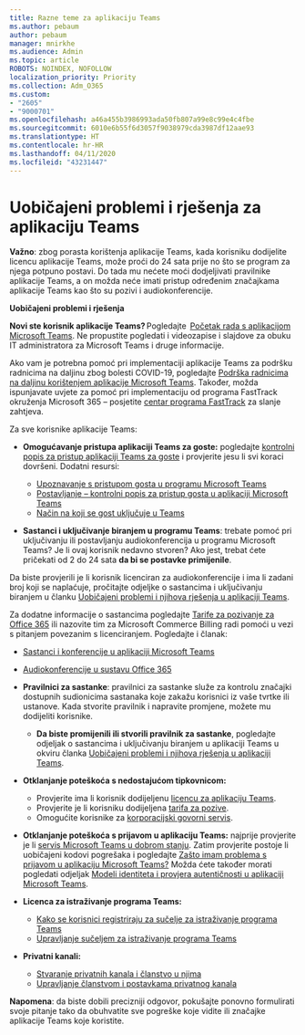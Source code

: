 ```yaml
---
title: Razne teme za aplikaciju Teams
ms.author: pebaum
author: pebaum
manager: mnirkhe
ms.audience: Admin
ms.topic: article
ROBOTS: NOINDEX, NOFOLLOW
localization_priority: Priority
ms.collection: Adm_O365
ms.custom:
- "2605"
- "9000701"
ms.openlocfilehash: a46a455b3986993ada50fb807a99e8c99e4c4fbe
ms.sourcegitcommit: 6010e6b55f6d3057f9038979cda3987df12aae93
ms.translationtype: HT
ms.contentlocale: hr-HR
ms.lasthandoff: 04/11/2020
ms.locfileid: "43231447"
---
```

# <a name="teams-common-issues-and-resolutions"></a>Uobičajeni problemi i rješenja za aplikaciju Teams

**Važno**: zbog porasta korištenja aplikacije Teams, kada korisniku dodijelite licencu aplikacije Teams, može proći do 24 sata prije no što se program za njega potpuno postavi. Do tada mu nećete moći dodjeljivati pravilnike aplikacije Teams, a on možda neće imati pristup određenim značajkama aplikacije Teams kao što su pozivi i audiokonferencije.

**Uobičajeni problemi i rješenja**

**Novi ste korisnik aplikacije Teams?** Pogledajte  [Početak rada s aplikacijom Microsoft Teams](https://docs.microsoft.com/microsoftteams/get-started-with-teams-quick-start). Ne propustite pogledati i videozapise i slajdove za obuku IT administratora za Microsoft Teams i druge informacije.

Ako vam je potrebna pomoć pri implementaciji aplikacije Teams za podršku radnicima na daljinu zbog bolesti COVID-19, pogledajte [Podrška radnicima na daljinu korištenjem aplikacije Microsoft Teams](https://docs.microsoft.com/microsoftteams/support-remote-work-with-teams). Također, možda ispunjavate uvjete za pomoć pri implementaciju od programa FastTrack okruženja Microsoft 365 – posjetite [centar programa FastTrack](https://www.microsoft.com/fasttrack) za slanje zahtjeva.

Za sve korisnike aplikacije Teams:

- **Omogućavanje pristupa aplikaciji Teams za goste:** pogledajte [kontrolni popis za pristup aplikaciji Teams za goste](https://docs.microsoft.com/microsoftteams/guest-access-checklist) i provjerite jesu li svi koraci dovršeni. Dodatni resursi:
    - [Upoznavanje s pristupom gosta u programu Microsoft Teams](https://docs.microsoft.com/microsoftteams/guest-access)
    - [Postavljanje – kontrolni popis za pristup gosta u aplikaciji Microsoft Teams](https://docs.microsoft.com/microsoftteams/guest-access-checklist)
    - [Način na koji se gost uključuje u Teams](https://docs.microsoft.com/microsoftteams/guest-joins)

- **Sastanci i uključivanje biranjem u programu Teams**: trebate pomoć pri uključivanju ili postavljanju audiokonferencija u programu Microsoft Teams? Je li ovaj korisnik nedavno stvoren? Ako jest, trebat ćete pričekati od 2 do 24 sata **da bi se postavke primijenile**. 

Da biste provjerili je li korisnik licenciran za audiokonferencije i ima li zadani broj koji se naplaćuje, pročitajte odjeljke o sastancima i uključivanju biranjem u članku [Uobičajeni problemi i njihova rješenja u aplikaciji Teams](https://docs.microsoft.com/microsoftteams/known-issues).

Za dodatne informacije o sastancima pogledajte [Tarife za pozivanje za Office 365](https://docs.microsoft.com/microsoftteams/calling-plans-for-office-365) ili nazovite tim za Microsoft Commerce Billing radi pomoći u vezi s pitanjem povezanim s licenciranjem. Pogledajte i članak:

 - [Sastanci i konferencije u aplikaciji Microsoft Teams](https://docs.microsoft.com/microsoftteams/deploy-meetings-microsoft-teams-landing-page)
 - [Audiokonferencije u sustavu Office 365](https://docs.microsoft.com/microsoftteams/audio-conferencing-in-office-365)

- **Pravilnici za sastanke**: pravilnici za sastanke služe za kontrolu značajki dostupnih sudionicima sastanaka koje zakažu korisnici iz vaše tvrtke ili ustanove. Kada stvorite pravilnik i napravite promjene, možete mu dodijeliti korisnike. 
    - **Da biste promijenili ili stvorili pravilnik za sastanke**, pogledajte odjeljak o sastancima i uključivanju biranjem u aplikaciji Teams u okviru članka [Uobičajeni problemi i njihova rješenja u aplikaciji Teams](https://docs.microsoft.com/microsoftteams/known-issues). 
  
- **Otklanjanje poteškoća s nedostajućom tipkovnicom:**  

    - Provjerite ima li korisnik dodijeljenu [licencu za aplikaciju Teams](https://docs.microsoft.com/MicrosoftTeams/assign-teams-licenses).
    - Provjerite je li korisniku dodijeljena [tarifa za pozive](https://docs.microsoft.com/MicrosoftTeams/calling-plan-landing-page).
    - Omogućite korisnike za [korporacijski govorni servis](https://docs.microsoft.com/skypeforbusiness/skype-for-business-hybrid-solutions/plan-your-phone-system-cloud-pbx-solution/enable-users-for-enterprise-voice-online-and-phone-system-voicemail#to-enable-your-users-for-phone-system-in-office-365-voice-and-voicemail).

- **Otklanjanje poteškoća s prijavom u aplikaciju Teams:** najprije provjerite je li [servis Microsoft Teams u dobrom stanju](https://admin.microsoft.com/Adminportal/Home?source=applauncher#/servicehealth). Zatim provjerite postoje li uobičajeni kodovi pogrešaka i pogledajte [Zašto imam problema s prijavom u aplikaciju Microsoft Teams?](https://support.office.com/article/a02f683b-61a3-4008-9447-ee60c5593b0f)  Možda ćete također morati pogledati odjeljak [Modeli identiteta i provjera autentičnosti u aplikaciji Microsoft Teams](https://docs.microsoft.com/MicrosoftTeams/identify-models-authentication).

- **Licenca za istraživanje programa Teams:**  
    - [Kako se korisnici registriraju za sučelje za istraživanje programa Teams](https://docs.microsoft.com/microsoftteams/teams-exploratory#how-users-sign-up-for-the-teams-exploratory-experience) 
    - [Upravljanje sučeljem za istraživanje programa Teams](https://docs.microsoft.com/microsoftteams/teams-exploratory#manage-the-teams-exploratory-experience) 

- **Privatni kanali:**
    - [Stvaranje privatnih kanala i članstvo u njima](https://docs.microsoft.com/microsoftteams/private-channels#private-channel-creation-and-membership) 
    - [Upravljanje članstvom i postavkama privatnog kanala](https://docs.microsoft.com/microsoftteams/private-channels#manage-private-channel-membership-and-settings) 

**Napomena**: da biste dobili precizniji odgovor, pokušajte ponovno formulirati svoje pitanje tako da obuhvatite sve pogreške koje vidite ili značajke aplikacije Teams koje koristite.
